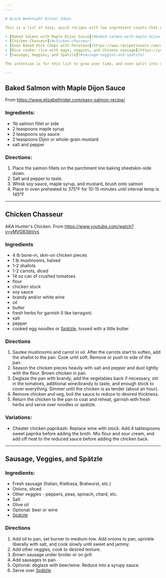 ```yaml
---
---

# Quick Weeknight Dinner Ideas

This is a list of easy, quick recipes with low ingredient counts that Aaron could reasonably make on a weeknight with minimal prep and minimal dishes. 

- [Baked Salmon with Maple Dijon Sauce](#baked-salmon-with-maple-dijon-sauce)
- [Chicken Chasseur](#chicken-chasseur)
- [Oven Baked Pork Chops with Potatoes](https://www.recipetineats.com/oven-baked-pork-chops-with-potatoes/#recipe)
- [Rice cooker rice with eggs, veggies, and Chinese sausage](https://youtu.be/--P6IGVLVZo)
- [Sausage, Veggies, and Spätzle](#sausage-veggies-and-spätzle)

The intention is for this list to grow over time, and even split into catagories that can be filtered.

--- 
```


## Baked Salmon with Maple Dijon Sauce

From <https://www.elizabethrider.com/easy-salmon-recipe/>

### Ingredients:

- 1lb salmon fillet or side
- 2 teaspoons maple syrup
- 2 teaspoons soy sauce
- 2 teaspoons Dijon or whole-grain mustard
- salt and pepper

### Directions:

1. Place the salmon fillets on the parchment line baking sheetskin-side down. 
2. Salt and pepper to taste.
3. Whisk soy sauce, maple syrup, and mustard, brush onto salmon
4. Place in oven preheated to 375°F for 10-15 minutes until internal temp is 145°F

--- 

## Chicken Chasseur

AKA Hunter's Chicken. From <https://www.youtube.com/watch?v=yMVGR3ibVvs>

### Ingredients

- 4 lb bone-in, skin-on chicken pieces
- 1 lb mushrooms, halved
- 1-2 shallots
- 1-2 carrots, diced
- 14 oz can of crushed tomatoes
- flour
- chicken stock
- soy sauce
- brandy and/or white wine
- oil
- butter
- fresh herbs for garnish (I like tarragon)
- salt
- pepper
- cooked egg noodles or [Spätzle](./Spaetzle.html), tossed with a little butter

### Directions

1. Sautee mushrooms and carrot in oil. After the carrots start to soften, add the shallot to the pan. Cook until soft. Remove or push to side of the pan.
2. Season the chicken pieces heavily with salt and pepper and dust lightly with the flour. Brown chicken in pan. 
3. Deglaze the pan with brandy, add the vegetables back if necessary, stir in the tomatoes, additional wine/brandy to  taste, and enough stock to cover everything. Simmer until the chicken is as tender (about an hour).
4. Remove chicken and veg, boil the sauce to reduce to desired thickness.
5. Return the chicken to the pan to coat and reheat, garnish with fresh herbs and serve over noodles or spätzle.

### Variations:

- Cheater chicken paprikash: Replace wine with stock. Add 4 tablespoons sweet paprika before adding the broth. Mix flour and sour cream, and add off heat to the reduced sauce before adding the chicken back. 

---

## Sausage, Veggies, and Spätzle

### Ingredients:

- Fresh sausage (Italian, Kielbasa, Bratwurst, etc.)
- Onions, sliced
- Other veggies - peppers, peas, spinach, chard, etc.
- Salt
- Olive oil
- Optional: beer or wine
- [Spätzle](./Spaetzle.html)

### Directions

1. Add oil to pan, set burner to medium-low. Add onions to pan, sprinkle liberally with salt, and cook slowly until sweet and jammy.
2. Add other veggies, cook to desired texture.
3. Brown sausage under broiler or on grill
4. Add sausages to pan.
5. Optional: deglaze with beer/wine. Reduce into a syrupy sauce. 
6. Serve over [Spätzle](./Spaetzle.html)
